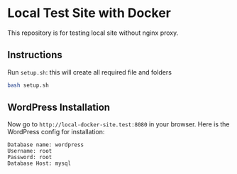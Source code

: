 # Local Test Site with Docker

This repository is for testing local site without nginx proxy.

## Instructions

Run `setup.sh`: this will create all required file and folders

```bash
bash setup.sh
```

## WordPress Installation

Now go to `http://local-docker-site.test:8080` in your browser. Here is the WordPress config for installation:

```
Database name: wordpress
Username: root
Password: root
Database Host: mysql
```